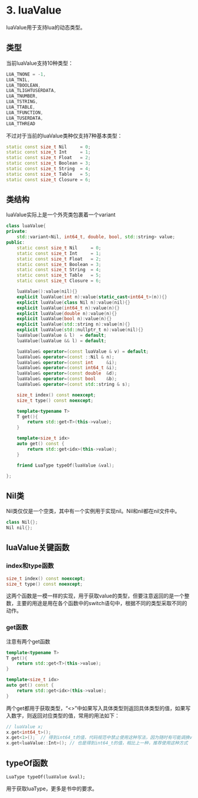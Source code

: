 # 3. luaValue

luaValue用于支持lua的动态类型。

## 类型

当前luaValue支持10种类型：

```c++
LUA_TNONE = -1,
LUA_TNIL,
LUA_TBOOLEAN,
LUA_TLIGHTUSERDATA,
LUA_TNUMBER,
LUA_TSTRING,
LUA_TTABLE,
LUA_TFUNCTION,
LUA_TUSERDATA,
LUA_TTHREAD
```

不过对于当前的luaValue类种仅支持7种基本类型：

```c++
static const size_t Nil     = 0;
static const size_t Int     = 1;
static const size_t Float   = 2;
static const size_t Boolean = 3;
static const size_t String  = 4;
static const size_t Table   = 5;
static const size_t Closure = 6;
```

## 类结构

luaValue实际上是一个外壳类包裹着一个variant

```c++
class luaValue{
private:
    std::variant<Nil, int64_t, double, bool, std::string> value;
public:
    static const size_t Nil     = 0;
    static const size_t Int     = 1;
    static const size_t Float   = 2;
    static const size_t Boolean = 3;
    static const size_t String  = 4;
    static const size_t Table   = 5;
    static const size_t Closure = 6;

    luaValue():value(nil){}
    explicit luaValue(int n):value(static_cast<int64_t>(n)){}
    explicit luaValue(class Nil n):value(nil){}
    explicit luaValue(int64_t n):value(n){}
    explicit luaValue(double n):value(n){}
    explicit luaValue(bool n):value(n){}
    explicit luaValue(std::string n):value(n){}
    explicit luaValue(std::nullptr_t n):value(nil){}
    luaValue(luaValue & l)  = default;
    luaValue(luaValue && l) = default;

    luaValue& operator=(const luaValue & v) = default;
    luaValue& operator=(const ::Nil & n);
    luaValue& operator=(const int     &i);
    luaValue& operator=(const int64_t &i);
    luaValue& operator=(const double  &d);
    luaValue& operator=(const bool    &b);
    luaValue& operator=(const std::string & s);

    size_t index() const noexcept;
    size_t type() const noexcept;

    template<typename T>
    T get(){
        return std::get<T>(this->value);
    }

    template<size_t idx>
    auto get() const {
        return std::get<idx>(this->value);
    }

    friend LuaType typeOf(luaValue &val);

};
```

## Nil类

Nil类仅仅是一个空类，其中有一个实例用于实现nil。Nil和nil都在nil文件中。

```c++
class Nil{};
Nil nil{};
```

## luaValue关键函数

### index和type函数

```c++
size_t index() const noexcept;
size_t type() const noexcept;
```

这两个函数是一模一样的实现，用于获取value的类型，但要注意返回的是一个整数，主要的用途是用在各个函数中的switch语句中，根据不同的类型采取不同的动作。

### get函数

注意有两个get函数

```c++
template<typename T>
T get(){
    return std::get<T>(this->value);
}

template<size_t idx>
auto get() const {
    return std::get<idx>(this->value);
}
```

两个get都用于获取类型，“<>”中如果写入具体类型则返回具体类型的值，如果写入数字，则返回对应类型的值，常用的用法如下：

```c++
// luaValue x;
x.get<int64_t>();
x.get<1>();  // 得到int64_t的值，代码规范中禁止使用这种写法，因为随时有可能调换value类型的顺序。
x.get<luaValue::Int>(); // 也是得到int64_t的值，相比上一种，推荐使用这种方式
```

## typeOf函数

```
LuaType typeOf(luaValue &val);
```

用于获取luaType，更多是书中的要求。
